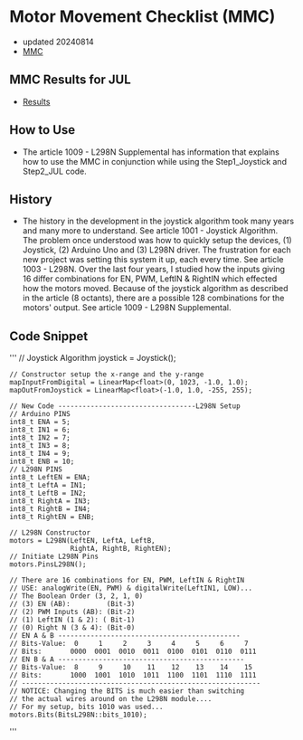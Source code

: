 # Motor Movement Checklist (MMC)
- updated 20240814
- [MMC](https://drive.google.com/file/d/1Cs-94KHmOfRT9C4QJFMCgcuQ93iygg6h)
## MMC Results for JUL
- [Results](https://drive.google.com/file/d/17yNw5FNRORWgtDyey11OeKGRMB9qV0SZ)
## How to Use
- The article 1009 - L298N Supplemental has information that explains how to use the MMC in conjunction while using the Step1_Joystick and Step2_JUL code.
## History
- The history in the development in the joystick algorithm took many years and many more to understand. See article 1001 - Joystick Algorithm. The problem once understood was how to quickly setup the devices, (1) Joystick, (2) Arduino Uno and (3) L298N driver. The frustration for each new project was setting this system it up, each every time. See article 1003 - L298N. Over the last four years, I studied how the inputs giving 16 differ combinations for EN, PWM, LeftIN & RightIN which effected how the motors moved. Because of the joystick algorithm as described in the article (8 octants), there are a possible 128 combinations for the motors' output. See article 1009 - L298N Supplemental. 
## Code Snippet
'''
    // Joystick Algorithm
    joystick = Joystick<float>();

    // Constructor setup the x-range and the y-range
    mapInputFromDigital = LinearMap<float>(0, 1023, -1.0, 1.0);
    mapOutFromJoystick = LinearMap<float>(-1.0, 1.0, -255, 255);

    // New Code ----------------------------------L298N Setup
    // Arduino PINS
    int8_t ENA = 5;
    int8_t IN1 = 6;
    int8_t IN2 = 7;
    int8_t IN3 = 8;
    int8_t IN4 = 9;
    int8_t ENB = 10;
    // L298N PINS
    int8_t LeftEN = ENA;
    int8_t LeftA = IN1;
    int8_t LeftB = IN2;
    int8_t RightA = IN3;
    int8_t RightB = IN4;
    int8_t RightEN = ENB;

    // L298N Constructor
    motors = L298N(LeftEN, LeftA, LeftB,
                   RightA, RightB, RightEN);
    // Initiate L298N Pins
    motors.PinsL298N();

    // There are 16 combinations for EN, PWM, LeftIN & RightIN
    // USE: analogWrite(EN, PWM) & digitalWrite(LeftIN1, LOW)...
    // The Boolean Order (3, 2, 1, 0)
    // (3) EN (AB):         (Bit-3)
    // (2) PWM Inputs (AB): (Bit-2)
    // (1) LeftIN (1 & 2): ( Bit-1)
    // (0) Right N (3 & 4): (Bit-0)
    // EN A & B ---------------------------------------------
    // Bits-Value:  0     1     2     3     4     5     6     7
    // Bits:       0000  0001  0010  0011  0100  0101  0110  0111
    // EN B & A ----------------------------------------------
    // Bits-Value:  8     9     10    11    12    13    14    15
    // Bits:       1000  1001  1010  1011  1100  1101  1110  1111
    // -----------------------------------------------------------
    // NOTICE: Changing the BITS is much easier than switching
    // the actual wires around on the L298N module....
    // For my setup, bits 1010 was used...
    motors.Bits(BitsL298N::bits_1010);

'''
